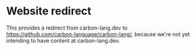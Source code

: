 # Website redirect

<!--
Part of the Carbon Language project, under the Apache License v2.0 with LLVM
Exceptions. See /LICENSE for license information.
SPDX-License-Identifier: Apache-2.0 WITH LLVM-exception
-->

This provides a redirect from carbon-lang.dev to
<https://github.com/carbon-language/carbon-lang/>, because we're not yet
intending to have content at carbon-lang.dev.
